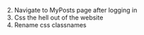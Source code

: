 2. Navigate to MyPosts page after logging in
3. Css the hell out of the website
4. Rename css classnames
